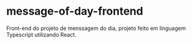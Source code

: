 # message-of-day-frontend
Front-end do projeto de menssagem do dia, projeto feito em linguagem Typescript utilizando React.
